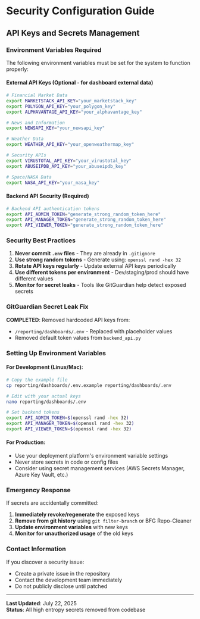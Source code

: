 # Security Configuration Guide

## API Keys and Secrets Management

### Environment Variables Required

The following environment variables must be set for the system to function properly:

#### External API Keys (Optional - for dashboard external data)
```bash
# Financial Market Data
export MARKETSTACK_API_KEY="your_marketstack_key"
export POLYGON_API_KEY="your_polygon_key"
export ALPHAVANTAGE_API_KEY="your_alphavantage_key"

# News and Information
export NEWSAPI_KEY="your_newsapi_key"

# Weather Data
export WEATHER_API_KEY="your_openweathermap_key"

# Security APIs
export VIRUSTOTAL_API_KEY="your_virustotal_key"
export ABUSEIPDB_API_KEY="your_abuseipdb_key"

# Space/NASA Data
export NASA_API_KEY="your_nasa_key"
```

#### Backend API Security (Required)
```bash
# Backend API authentication tokens
export API_ADMIN_TOKEN="generate_strong_random_token_here"
export API_MANAGER_TOKEN="generate_strong_random_token_here"  
export API_VIEWER_TOKEN="generate_strong_random_token_here"
```

### Security Best Practices

1. **Never commit `.env` files** - They are already in `.gitignore`
2. **Use strong random tokens** - Generate using: `openssl rand -hex 32`
3. **Rotate API keys regularly** - Update external API keys periodically
4. **Use different tokens per environment** - Dev/staging/prod should have different values
5. **Monitor for secret leaks** - Tools like GitGuardian help detect exposed secrets

### GitGuardian Secret Leak Fix

**COMPLETED**: Removed hardcoded API keys from:
- `/reporting/dashboards/.env` - Replaced with placeholder values
- Removed default token values from `backend_api.py`

### Setting Up Environment Variables

#### For Development (Linux/Mac):
```bash
# Copy the example file
cp reporting/dashboards/.env.example reporting/dashboards/.env

# Edit with your actual keys
nano reporting/dashboards/.env

# Set backend tokens
export API_ADMIN_TOKEN=$(openssl rand -hex 32)
export API_MANAGER_TOKEN=$(openssl rand -hex 32)
export API_VIEWER_TOKEN=$(openssl rand -hex 32)
```

#### For Production:
- Use your deployment platform's environment variable settings
- Never store secrets in code or config files
- Consider using secret management services (AWS Secrets Manager, Azure Key Vault, etc.)

### Emergency Response

If secrets are accidentally committed:
1. **Immediately revoke/regenerate** the exposed keys
2. **Remove from git history** using `git filter-branch` or BFG Repo-Cleaner
3. **Update environment variables** with new keys
4. **Monitor for unauthorized usage** of the old keys

### Contact Information

If you discover a security issue:
- Create a private issue in the repository
- Contact the development team immediately
- Do not publicly disclose until patched

---
**Last Updated**: July 22, 2025  
**Status**: All high entropy secrets removed from codebase

